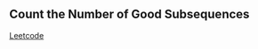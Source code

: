 ## Count the Number of Good Subsequences
[Leetcode](https://leetcode.com/problems/count-the-number-of-good-subsequences)
